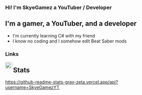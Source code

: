 ### Hi! I'm SkyeGamez a YouTuber / Developer

## I'm a gamer, a YouTuber, and a developer
- I'm currently learning C# with my friend
- I know no coding and I somehow edit Beat Saber mods

### Links
[<img align="left" alt="SkyeGamez | YouTube" width="22px" src="https://cdn.jsdelivr.net/npm/simple-icons@v3/icons/youtube.svg" />][youtube]

## Stats
https://github-readme-stats-gray-zeta.vercel.app/api?username=SkyeGamezYT
























[youtube]: https://www.youtube.com/channel/UCeM9VihuA3fj6ShTfkG3-NQ

